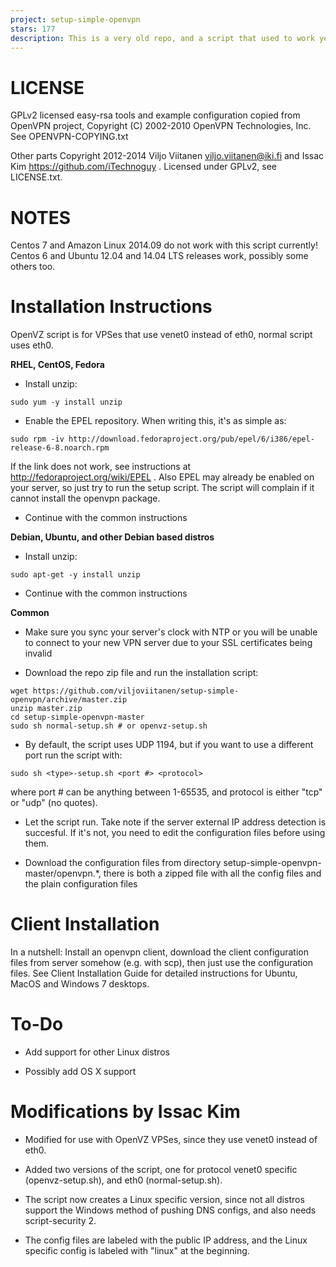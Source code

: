 ```yaml
---
project: setup-simple-openvpn
stars: 177
description: This is a very old repo, and a script that used to work years ago. Please find a newer vpn setup.
---
```


LICENSE
=======

GPLv2 licensed easy-rsa tools and example configuration copied from OpenVPN project, Copyright (C) 2002-2010 OpenVPN Technologies, Inc. See OPENVPN-COPYING.txt

Other parts Copyright 2012-2014 Viljo Viitanen viljo.viitanen@iki.fi and Issac Kim https://github.com/iTechnoguy . Licensed under GPLv2, see LICENSE.txt.

NOTES
=====

Centos 7 and Amazon Linux 2014.09 do not work with this script currently! Centos 6 and Ubuntu 12.04 and 14.04 LTS releases work, possibly some others too.

Installation Instructions
=========================

OpenVZ script is for VPSes that use venet0 instead of eth0, normal script uses eth0.

**RHEL, CentOS, Fedora**

-   Install unzip:

```
sudo yum -y install unzip
```

-   Enable the EPEL repository. When writing this, it's as simple as:

```
sudo rpm -iv http://download.fedoraproject.org/pub/epel/6/i386/epel-release-6-8.noarch.rpm
```

If the link does not work, see instructions at http://fedoraproject.org/wiki/EPEL . Also EPEL may already be enabled on your server, so just try to run the setup script. The script will complain if it cannot install the openvpn package.

-   Continue with the common instructions

**Debian, Ubuntu, and other Debian based distros**

-   Install unzip:

```
sudo apt-get -y install unzip
```

-   Continue with the common instructions

**Common**

-   Make sure you sync your server's clock with NTP or you will be unable to connect to your new VPN server due to your SSL certificates being invalid
    
-   Download the repo zip file and run the installation script:
    

```
wget https://github.com/viljoviitanen/setup-simple-openvpn/archive/master.zip
unzip master.zip
cd setup-simple-openvpn-master
sudo sh normal-setup.sh # or openvz-setup.sh
```

-   By default, the script uses UDP 1194, but if you want to use a different port run the script with:

```
sudo sh <type>-setup.sh <port #> <protocol>
```

where port # can be anything between 1-65535, and protocol is either "tcp" or "udp" (no quotes).

-   Let the script run. Take note if the server external IP address detection is succesful. If it's not, you need to edit the configuration files before using them.
    
-   Download the configuration files from directory setup-simple-openvpn-master/openvpn.\*, there is both a zipped file with all the config files and the plain configuration files
    

Client Installation
===================

In a nutshell: Install an openvpn client, download the client configuration files from server somehow (e.g. with scp), then just use the configuration files. See Client Installation Guide for detailed instructions for Ubuntu, MacOS and Windows 7 desktops.

To-Do
=====

-   Add support for other Linux distros
    
-   Possibly add OS X support
    

Modifications by Issac Kim
==========================

-   Modified for use with OpenVZ VPSes, since they use venet0 instead of eth0.
    
-   Added two versions of the script, one for protocol venet0 specific (openvz-setup.sh), and eth0 (normal-setup.sh).
    
-   The script now creates a Linux specific version, since not all distros support the Windows method of pushing DNS configs, and also needs script-security 2.
    
-   The config files are labeled with the public IP address, and the Linux specific config is labeled with "linux" at the beginning.
